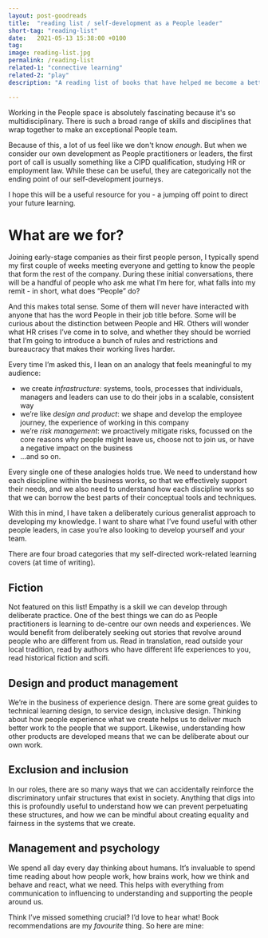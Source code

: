 ```yaml
---
layout: post-goodreads
title:  "reading list / self-development as a People leader"
short-tag: "reading-list"
date:   2021-05-13 15:38:00 +0100
tag: 
image: reading-list.jpg
permalink: /reading-list
related-1: "connective learning"
related-2: "play"
description: "A reading list of books that have helped me become a better People leader."

---
```


Working in the People space is absolutely fascinating because it's so multidisciplinary. There is such a broad range of skills and disciplines that wrap together to make an exceptional People team.

Because of this, a lot of us feel like we don't know _enough_. But when we consider our own development as People practitioners or leaders, the first port of call is usually something like a CIPD qualification, studying HR or employment law. While these can be useful, they are categorically not the ending point of our self-development journeys.

I hope this will be a useful resource for you - a jumping off point to direct your future learning.

# What are we for?

Joining early-stage companies as their first people person, I typically spend my first couple of weeks meeting everyone and getting to know the people that form the rest of the company. During these initial conversations, there will be a handful of people who ask me what I’m here for, what falls into my remit - in short, what does “People” do?

And this makes total sense. Some of them will never have interacted with anyone that has the word People in their job title before. Some will be curious about the distinction between People and HR. Others will wonder what HR crises I’ve come in to solve, and whether they should be worried that I’m going to introduce a bunch of rules and restrictions and bureaucracy that makes their working lives harder.

Every time I’m asked this, I lean on an analogy that feels meaningful to my audience:
* we create _infrastructure_: systems, tools, processes that individuals, managers and leaders can use to do their jobs in a scalable, consistent way
* we’re like _design and product_: we shape and develop the employee journey, the experience of working in this company
* we’re _risk management_: we proactively mitigate risks, focussed on the core reasons why people might leave us, choose not to join us, or have a negative impact on the business
* ...and so on.

Every single one of these analogies holds true. We need to understand how each discipline within the business works, so that we effectively support their needs, and we also need to understand how each discipline works so that we can borrow the best parts of their conceptual tools and techniques.

With this in mind, I have taken a deliberately curious generalist approach to developing my knowledge. I want to share what I’ve found useful with other people leaders, in case you’re also looking to develop yourself and your team.

There are four broad categories that my self-directed work-related learning covers (at time of writing).

## Fiction
Not featured on this list! Empathy is a skill we can develop through deliberate practice. One of the best things we can do as People practitioners is learning to de-centre our own needs and experiences. We would benefit from deliberately seeking out stories that revolve around people who are different from us. Read in translation, read outside your local tradition, read by authors who have different life experiences to you, read historical fiction and scifi.

## Design and product management
We’re in the business of experience design. There are some great guides to technical learning design, to service design, inclusive design. Thinking about how people experience what we create helps us to deliver much better work to the people that we support. Likewise, understanding how other products are developed means that we can be deliberate about our own work.

## Exclusion and inclusion
In our roles, there are so many ways that we can accidentally reinforce the discriminatory unfair structures that exist in society. Anything that digs into this is profoundly useful to understand how we can prevent perpetuating these structures, and how we can be mindful about creating equality and fairness in the systems that we create.

## Management and psychology
We spend all day every day thinking about humans. It’s invaluable to spend time reading about how people work, how brains work, how we think and behave and react, what we need. This helps with everything from communication to influencing to understanding and supporting the people around us.

Think I’ve missed something crucial? I’d love to hear what! Book recommendations are my _favourite_ thing. So here are mine:
